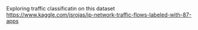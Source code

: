 Exploring traffic classificatin on this dataset https://www.kaggle.com/jsrojas/ip-network-traffic-flows-labeled-with-87-apps
